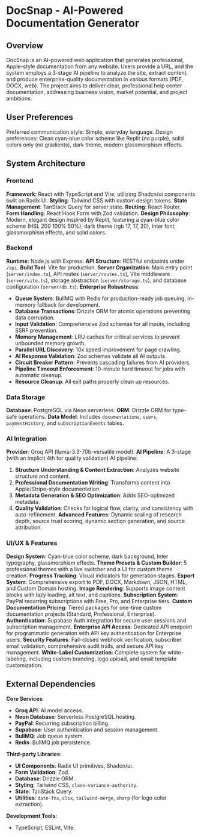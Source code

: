 # DocSnap - AI-Powered Documentation Generator

## Overview

DocSnap is an AI-powered web application that generates professional, Apple-style documentation from any website. Users provide a URL, and the system employs a 3-stage AI pipeline to analyze the site, extract content, and produce enterprise-quality documentation in various formats (PDF, DOCX, web). The project aims to deliver clear, professional help center documentation, addressing business vision, market potential, and project ambitions.

## User Preferences

Preferred communication style: Simple, everyday language.
Design preferences: Clean cyan-blue color scheme like Replit (no purple), solid colors only (no gradients), dark theme, modern glassmorphism effects.

## System Architecture

### Frontend
**Framework**: React with TypeScript and Vite, utilizing Shadcn/ui components built on Radix UI.
**Styling**: Tailwind CSS with custom design tokens.
**State Management**: TanStack Query for server state.
**Routing**: React Router.
**Form Handling**: React Hook Form with Zod validation.
**Design Philosophy**: Modern, elegant design inspired by Replit, featuring a cyan-blue color scheme (HSL 200 100% 50%), dark theme (rgb 17, 17, 20), Inter font, glassmorphism effects, and solid colors.

### Backend
**Runtime**: Node.js with Express.
**API Structure**: RESTful endpoints under `/api`.
**Build Tool**: Vite for production.
**Server Organization**: Main entry point (`server/index.ts`), API routes (`server/routes.ts`), Vite middleware (`server/vite.ts`), storage abstraction (`server/storage.ts`), and database configuration (`server/db.ts`).
**Enterprise Robustness**:
- **Queue System**: BullMQ with Redis for production-ready job queuing, in-memory fallback for development.
- **Database Transactions**: Drizzle ORM for atomic operations preventing data corruption.
- **Input Validation**: Comprehensive Zod schemas for all inputs, including SSRF prevention.
- **Memory Management**: LRU caches for critical services to prevent unbounded memory growth.
- **Parallel URL Discovery**: 10x speed improvement for page crawling.
- **AI Response Validation**: Zod schemas validate all AI outputs.
- **Circuit Breaker Pattern**: Prevents cascading failures from AI providers.
- **Pipeline Timeout Enforcement**: 10-minute hard timeout for jobs with automatic cleanup.
- **Resource Cleanup**: All exit paths properly clean up resources.

### Data Storage
**Database**: PostgreSQL via Neon serverless.
**ORM**: Drizzle ORM for type-safe operations.
**Data Model**: Includes `documentations`, `users`, `paymentHistory`, and `subscriptionEvents` tables.

### AI Integration
**Provider**: Groq API (llama-3.3-70b-versatile model).
**AI Pipeline**: A 3-stage (with an implicit 4th for quality validation) AI pipeline:
1.  **Structure Understanding & Content Extraction**: Analyzes website structure and content.
2.  **Professional Documentation Writing**: Transforms content into Apple/Stripe-style documentation.
3.  **Metadata Generation & SEO Optimization**: Adds SEO-optimized metadata.
4.  **Quality Validation**: Checks for logical flow, clarity, and consistency with auto-refinement.
**Advanced Features**: Dynamic scaling of research depth, source trust scoring, dynamic section generation, and source attribution.

### UI/UX & Features
**Design System**: Cyan-blue color scheme, dark background, Inter typography, glassmorphism effects.
**Theme Presets & Custom Builder**: 5 professional themes with a live switcher and a UI for custom theme creation.
**Progress Tracking**: Visual indicators for generation stages.
**Export System**: Comprehensive export to PDF, DOCX, Markdown, JSON, HTML, and Custom Domain hosting.
**Image Rendering**: Supports image content blocks with lazy loading, alt text, and captions.
**Subscription System**: PayPal recurring subscriptions with Free, Pro, and Enterprise tiers.
**Custom Documentation Pricing**: Tiered packages for one-time custom documentation projects (Standard, Professional, Enterprise).
**Authentication**: Supabase Auth integration for secure user sessions and subscription management.
**Enterprise API Access**: Dedicated API endpoint for programmatic generation with API key authentication for Enterprise users.
**Security Features**: Fail-closed webhook verification, subscriber email validation, comprehensive audit trails, and secure API key management.
**White-Label Customization**: Complete system for white-labeling, including custom branding, logo upload, and email template customization.

## External Dependencies

**Core Services**:
*   **Groq API**: AI model access.
*   **Neon Database**: Serverless PostgreSQL hosting.
*   **PayPal**: Recurring subscription billing.
*   **Supabase**: User authentication and session management.
*   **BullMQ**: Job queue system.
*   **Redis**: BullMQ job persistence.

**Third-party Libraries**:
*   **UI Components**: Radix UI primitives, Shadcn/ui.
*   **Form Validation**: Zod.
*   **Database**: Drizzle ORM.
*   **Styling**: Tailwind CSS, `class-variance-authority`.
*   **State**: TanStack Query.
*   **Utilities**: `date-fns`, `clsx`, `tailwind-merge`, `sharp` (for logo color extraction).

**Development Tools**:
*   TypeScript, ESLint, Vite.